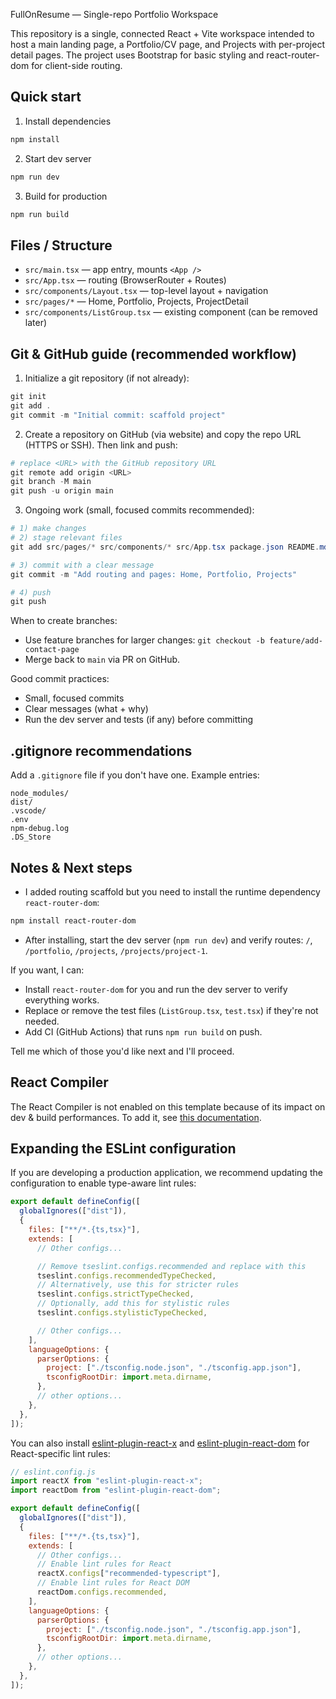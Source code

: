 FullOnResume — Single-repo Portfolio Workspace

This repository is a single, connected React + Vite workspace intended to host a main landing page, a Portfolio/CV page, and Projects with per-project detail pages. The project uses Bootstrap for basic styling and react-router-dom for client-side routing.

## Quick start

1. Install dependencies

```powershell
npm install
```

2. Start dev server

```powershell
npm run dev
```

3. Build for production

```powershell
npm run build
```

## Files / Structure

- `src/main.tsx` — app entry, mounts `<App />`
- `src/App.tsx` — routing (BrowserRouter + Routes)
- `src/components/Layout.tsx` — top-level layout + navigation
- `src/pages/*` — Home, Portfolio, Projects, ProjectDetail
- `src/components/ListGroup.tsx` — existing component (can be removed later)

## Git & GitHub guide (recommended workflow)

1. Initialize a git repository (if not already):

```powershell
git init
git add .
git commit -m "Initial commit: scaffold project"
```

2. Create a repository on GitHub (via website) and copy the repo URL (HTTPS or SSH). Then link and push:

```powershell
# replace <URL> with the GitHub repository URL
git remote add origin <URL>
git branch -M main
git push -u origin main
```

3. Ongoing work (small, focused commits recommended):

```powershell
# 1) make changes
# 2) stage relevant files
git add src/pages/* src/components/* src/App.tsx package.json README.md

# 3) commit with a clear message
git commit -m "Add routing and pages: Home, Portfolio, Projects"

# 4) push
git push
```

When to create branches:

- Use feature branches for larger changes: `git checkout -b feature/add-contact-page`
- Merge back to `main` via PR on GitHub.

Good commit practices:

- Small, focused commits
- Clear messages (what + why)
- Run the dev server and tests (if any) before committing

## .gitignore recommendations

Add a `.gitignore` file if you don't have one. Example entries:

```
node_modules/
dist/
.vscode/
.env
npm-debug.log
.DS_Store
```

## Notes & Next steps

- I added routing scaffold but you need to install the runtime dependency `react-router-dom`:

```powershell
npm install react-router-dom
```

- After installing, start the dev server (`npm run dev`) and verify routes: `/`, `/portfolio`, `/projects`, `/projects/project-1`.

If you want, I can:

- Install `react-router-dom` for you and run the dev server to verify everything works.
- Replace or remove the test files (`ListGroup.tsx`, `test.tsx`) if they're not needed.
- Add CI (GitHub Actions) that runs `npm run build` on push.

Tell me which of those you'd like next and I'll proceed.

## React Compiler

The React Compiler is not enabled on this template because of its impact on dev & build performances. To add it, see [this documentation](https://react.dev/learn/react-compiler/installation).

## Expanding the ESLint configuration

If you are developing a production application, we recommend updating the configuration to enable type-aware lint rules:

```js
export default defineConfig([
  globalIgnores(["dist"]),
  {
    files: ["**/*.{ts,tsx}"],
    extends: [
      // Other configs...

      // Remove tseslint.configs.recommended and replace with this
      tseslint.configs.recommendedTypeChecked,
      // Alternatively, use this for stricter rules
      tseslint.configs.strictTypeChecked,
      // Optionally, add this for stylistic rules
      tseslint.configs.stylisticTypeChecked,

      // Other configs...
    ],
    languageOptions: {
      parserOptions: {
        project: ["./tsconfig.node.json", "./tsconfig.app.json"],
        tsconfigRootDir: import.meta.dirname,
      },
      // other options...
    },
  },
]);
```

You can also install [eslint-plugin-react-x](https://github.com/Rel1cx/eslint-react/tree/main/packages/plugins/eslint-plugin-react-x) and [eslint-plugin-react-dom](https://github.com/Rel1cx/eslint-react/tree/main/packages/plugins/eslint-plugin-react-dom) for React-specific lint rules:

```js
// eslint.config.js
import reactX from "eslint-plugin-react-x";
import reactDom from "eslint-plugin-react-dom";

export default defineConfig([
  globalIgnores(["dist"]),
  {
    files: ["**/*.{ts,tsx}"],
    extends: [
      // Other configs...
      // Enable lint rules for React
      reactX.configs["recommended-typescript"],
      // Enable lint rules for React DOM
      reactDom.configs.recommended,
    ],
    languageOptions: {
      parserOptions: {
        project: ["./tsconfig.node.json", "./tsconfig.app.json"],
        tsconfigRootDir: import.meta.dirname,
      },
      // other options...
    },
  },
]);
```
